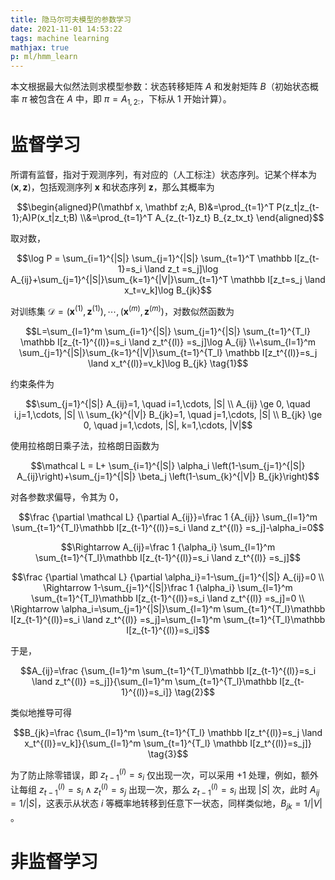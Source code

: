 ```yaml
---
title: 隐马尔可夫模型的参数学习
date: 2021-11-01 14:53:22
tags: machine learning
mathjax: true
p: ml/hmm_learn
---
```

本文根据最大似然法则求模型参数：状态转移矩阵 $A$ 和发射矩阵 $B$（初始状态概率 $\pi$ 被包含在 $A$ 中，即 $\pi=A_{1,2:}$，下标从 1 开始计算）。
<!--more-->
# 监督学习
所谓有监督，指对于观测序列，有对应的（人工标注）状态序列。记某个样本为 $(\mathbf x, \mathbf z)$，包括观测序列 $\mathbf x$ 和状态序列 $\mathbf z$，那么其概率为

$$\begin{aligned}P(\mathbf x, \mathbf z;A, B)&=\prod_{t=1}^T P(z_t|z_{t-1};A)P(x_t|z_t;B)
\\&=\prod_{t=1}^T A_{z_{t-1}z_t} B_{z_tx_t}
\end{aligned}$$

取对数，

$$\log P = \sum_{i=1}^{|S|} \sum_{j=1}^{|S|} \sum_{t=1}^T \mathbb I[z_{t-1}=s_i \land z_t =s_j]\log A_{ij}+\sum_{j=1}^{|S|}\sum_{k=1}^{|V|}\sum_{t=1}^T \mathbb I[z_t=s_j \land x_t=v_k]\log B_{jk}$$


对训练集 $\mathcal D =(\mathbf x^{(1)},\mathbf z^{(1)}), \cdots, (\mathbf x^{(m)}, \mathbf z^{(m)})$，对数似然函数为

$$L=\sum_{l=1}^m \sum_{i=1}^{|S|} \sum_{j=1}^{|S|} \sum_{t=1}^{T_l} \mathbb I[z_{t-1}^{(l)}=s_i \land z_t^{(l)} =s_j]\log A_{ij}
\\+\sum_{l=1}^m \sum_{j=1}^{|S|}\sum_{k=1}^{|V|}\sum_{t=1}^{T_l} \mathbb I[z_t^{(l)}=s_j \land x_t^{(l)}=v_k]\log B_{jk} \tag{1}$$

约束条件为 

$$\sum_{j=1}^{|S|} A_{ij}=1, \quad i=1,\cdots, |S|
\\ A_{ij} \ge 0, \quad i,j=1,\cdots, |S|
\\ \sum_{k}^{|V|} B_{jk}=1, \quad j=1,\cdots, |S|
\\ B_{jk} \ge 0, \quad j=1,\cdots, |S|, k=1,\cdots, |V|$$


使用拉格朗日乘子法，拉格朗日函数为

$$\mathcal L = L+ \sum_{i=1}^{|S|} \alpha_i \left(1-\sum_{j=1}^{|S|} A_{ij}\right)+\sum_{j=1}^{|S|} \beta_j \left(1-\sum_{k}^{|V|} B_{jk}\right)$$

对各参数求偏导，令其为 0，

$$\frac {\partial \mathcal L} {\partial A_{ij}}=\frac 1 {A_{ij}} \sum_{l=1}^m \sum_{t=1}^{T_l}\mathbb I[z_{t-1}^{(l)}=s_i \land z_t^{(l)} =s_j]-\alpha_i=0$$

$$\Rightarrow A_{ij}=\frac 1 {\alpha_i} \sum_{l=1}^m \sum_{t=1}^{T_l}\mathbb I[z_{t-1}^{(l)}=s_i \land z_t^{(l)} =s_j]$$

$$\frac {\partial \mathcal L} {\partial \alpha_i}=1-\sum_{j=1}^{|S|} A_{ij}=0
\\
\Rightarrow  1-\sum_{j=1}^{|S|}\frac 1 {\alpha_i} \sum_{l=1}^m \sum_{t=1}^{T_l}\mathbb I[z_{t-1}^{(l)}=s_i \land z_t^{(l)} =s_j]=0
\\ \Rightarrow  \alpha_i=\sum_{j=1}^{|S|}\sum_{l=1}^m \sum_{t=1}^{T_l}\mathbb I[z_{t-1}^{(l)}=s_i \land z_t^{(l)} =s_j]=\sum_{l=1}^m \sum_{t=1}^{T_l}\mathbb I[z_{t-1}^{(l)}=s_i]$$

于是，

$$A_{ij}=\frac {\sum_{l=1}^m \sum_{t=1}^{T_l}\mathbb I[z_{t-1}^{(l)}=s_i \land z_t^{(l)} =s_j]}{\sum_{l=1}^m \sum_{t=1}^{T_l}\mathbb I[z_{t-1}^{(l)}=s_i]} \tag{2}$$

类似地推导可得

$$B_{jk}=\frac {\sum_{l=1}^m \sum_{t=1}^{T_l} \mathbb I[z_t^{(l)}=s_j \land x_t^{(l)}=v_k]}{\sum_{l=1}^m \sum_{t=1}^{T_l} \mathbb I[z_t^{(l)}=s_j]} \tag{3}$$

为了防止除零错误，即 $z_{t-1}^{(l)}=s_i$ 仅出现一次，可以采用 $+1$ 处理，例如，额外让每组 $z_{t-1}^{(l)}=s_i \land z_t^{(l)} =s_j$ 出现一次，那么 $z_{t-1}^{(l)}=s_i$ 出现 $|S|$ 次，此时 $A_{ij}=1/|S|$，这表示从状态 $i$ 等概率地转移到任意下一状态，同样类似地，$B_{jk}=1/|V|$ 。

# 非监督学习

